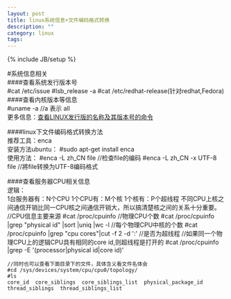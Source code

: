 ```yaml
---
layout: post
title: linux系统信息+文件编码格式转换
description: ""
category: linux
tags: 
---
```

{% include JB/setup %}


#系统信息相关  
####查看系统发行版本号  
	#cat /etc/issue
	#lsb_release -a
	#cat /etc/redhat-release(针对redhat,Fedora)  
####查看内核版本等信息  
	#uname -a //a 表示 all  
更多信息：[查看LINUX发行版的名称及其版本号的命令](http://xiaozhen1900.blog.163.com/blog/static/17417325720115713351300/)  

####linux下文件编码格式转换方法  
推荐工具：enca  
安装方法ubuntu：
	#sudo apt-get install enca  
使用方法：
	#enca -L zh_CN file  //检查file的编码
	#enca -L zh_CN -x UTF-8 file //將file转换为UTF-8编码格式  

####查看服务器CPU相关信息  
逻辑：  
	1台服务器有：N个CPU
	1个CPU有：M个核
	1个核有：P个超线程
不同CPU上核之间通信开销比同一CPU核之间通信开销大，所以搞清楚核之间的关系十分重要。  
	//CPU信息主要来源
	#cat /proc/cpuinfo
	//物理CPU个数
	#cat /proc/cpuinfo |grep "physical id" |sort |uniq |wc -l
	//每个物理CPU中核的个数
	#cat /proc/cpuinfo |grep "cpu cores"|cut -f 2 -d ':'
	//是否为超线程
	//如果同一个物理CPU上的逻辑CPU具有相同的core id,则超线程是打开的
	#cat /proc/cpuinfo |grep -E '(processor|physical id|core id)'
	
	//同时也可以查看下面目录下的文件，具体含义看文件名体会
	#cd /sys/devices/system/cpu/cpu0/topology/
	#ls
	core_id  core_siblings  core_siblings_list  physical_package_id 
	thread_siblings  thread_siblings_list

